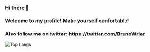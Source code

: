 ### Hi there 👋

### Welcome to my profile! Make yourself confortable!

### Also follow me on twitter: https://twitter.com/BrunoWrier

![Top Langs](https://github-readme-stats.vercel.app/api/top-langs/?username=CharalambosIoannou&theme=tokyonight)

<!--
**BrunoWrier/BrunoWrier** is a ✨ _special_ ✨ repository because its `README.md` (this file) appears on your GitHub profile.

Here are some ideas to get you started:

- 🔭 I’m currently working on ...
- 🌱 I’m currently learning ...
- 👯 I’m looking to collaborate on ...
- 🤔 I’m looking for help with ...
- 💬 Ask me about ...
- 📫 How to reach me: ...
- 😄 Pronouns: ...
- ⚡ Fun fact: ...
-->
